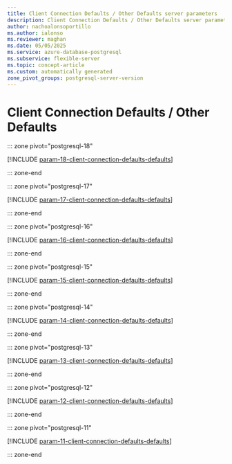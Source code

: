 ```yaml
---
title: Client Connection Defaults / Other Defaults server parameters
description: Client Connection Defaults / Other Defaults server parameters for Azure Database for PostgreSQL flexible server.
author: nachoalonsoportillo
ms.author: ialonso
ms.reviewer: maghan
ms.date: 05/05/2025
ms.service: azure-database-postgresql
ms.subservice: flexible-server
ms.topic: concept-article
ms.custom: automatically generated
zone_pivot_groups: postgresql-server-version
---
```

# Client Connection Defaults / Other Defaults


::: zone pivot="postgresql-18"

[!INCLUDE [param-18-client-connection-defaults-defaults](./includes/param-18-client-connection-defaults-defaults.md)]

::: zone-end


::: zone pivot="postgresql-17"

[!INCLUDE [param-17-client-connection-defaults-defaults](./includes/param-17-client-connection-defaults-defaults.md)]

::: zone-end


::: zone pivot="postgresql-16"

[!INCLUDE [param-16-client-connection-defaults-defaults](./includes/param-16-client-connection-defaults-defaults.md)]

::: zone-end


::: zone pivot="postgresql-15"

[!INCLUDE [param-15-client-connection-defaults-defaults](./includes/param-15-client-connection-defaults-defaults.md)]

::: zone-end


::: zone pivot="postgresql-14"

[!INCLUDE [param-14-client-connection-defaults-defaults](./includes/param-14-client-connection-defaults-defaults.md)]

::: zone-end


::: zone pivot="postgresql-13"

[!INCLUDE [param-13-client-connection-defaults-defaults](./includes/param-13-client-connection-defaults-defaults.md)]

::: zone-end


::: zone pivot="postgresql-12"

[!INCLUDE [param-12-client-connection-defaults-defaults](./includes/param-12-client-connection-defaults-defaults.md)]

::: zone-end


::: zone pivot="postgresql-11"

[!INCLUDE [param-11-client-connection-defaults-defaults](./includes/param-11-client-connection-defaults-defaults.md)]

::: zone-end



